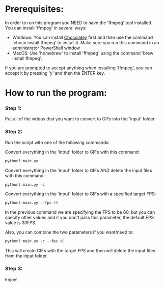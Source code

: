 # Prerequisites:

In order to run this program you NEED to have the 'ffmpeg' tool installed.
You can install 'ffmpeg' in several ways:
- Windows: You can install [Chocolatey](https://chocolatey.org/install) first and then use the command 'choco install ffmpeg' to install it. Make sure you run this command in an administrator PowerShell window
- MacOS: Use 'homebrew' to install 'ffmpeg' using the command 'brew install ffmpeg'.

If you are prompted to accept anything when installing 'ffmpeg', you can accept it by pressing 'y' and then the ENTER key.

# How to run the program:

### Step 1:

Put all of the videos that you want to convert to GIFs into the 'input' folder.

### Step 2:

Run the script with one of the following commands:

Convert everything in the 'input' folder to GIFs with this command:

```python
python3 main.py
```

Convert everything in the 'input' folder to GIFs AND delete the input files with this command:

```python
python3 main.py -c
```

Convert everything in the 'input' folder to GIFs with a specified target FPS:

```python
python3 main.py --fps 60
```

In the previous command we are specifying the FPS to be 60, but you can specify other values and if you don't pass this parameter, the default FPS value is 30FPS.

Also, you can combine the two parameters if you want/need to:

```python
python3 main.py -c --fps 60
```

This will create GIFs with the target FPS and then will delete the input files from the input folder.

### Step 3:

Enjoy!